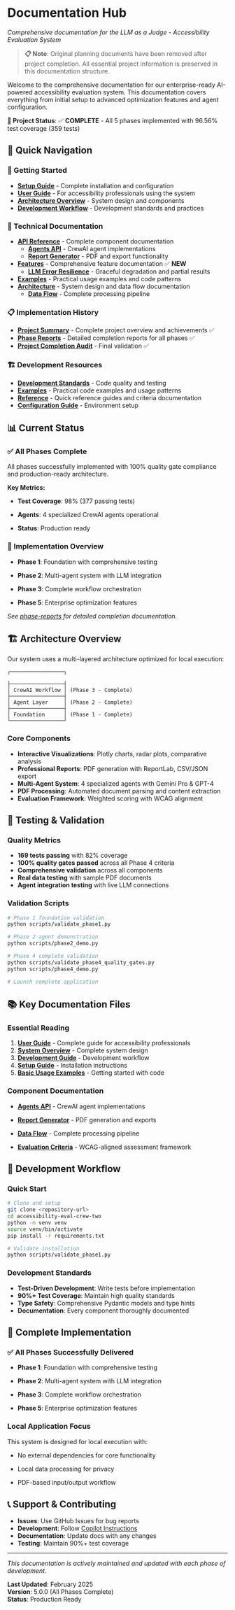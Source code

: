 # Documentation Hub

*Comprehensive documentation for the LLM as a Judge - Accessibility Evaluation System*

> **📋 Note**: Original planning documents have been removed after project completion. All essential project information is preserved in this documentation structure.

Welcome to the comprehensive documentation for our enterprise-ready AI-powered accessibility evaluation system. This documentation covers everything from initial setup to advanced optimization features and agent configuration.

**🎉 Project Status**: ✅ **COMPLETE** - All 5 phases implemented with 96.56% test coverage (359 tests)

## 🎯 Quick Navigation

### 🚀 Getting Started
- **[Setup Guide](development/setup-guide.md)** - Complete installation and configuration
- **[User Guide](user-guide.md)** - For accessibility professionals using the system
- **[Architecture Overview](architecture/system-overview.md)** - System design and components
- **[Development Workflow](development/README.md)** - Development standards and practices

### 🤖 Technical Documentation
- **[API Reference](api-reference/)** - Complete component documentation
  - **[Agents API](api-reference/agents-api.md)** - CrewAI agent implementations
  - **[Report Generator](api-reference/report-generator.md)** - PDF and export functionality
- **[Features](features/)** - Comprehensive feature documentation ✅ **NEW**
  - **[LLM Error Resilience](features/llm-error-resilience.md)** - Graceful degradation and partial results
- **[Examples](examples/)** - Practical usage examples and code patterns
- **[Architecture](architecture/)** - System design and data flow documentation
  - **[Data Flow](architecture/data-flow.md)** - Complete processing pipeline

### 📋 Implementation History
- **[Project Summary](PROJECT_SUMMARY.md)** - Complete project overview and achievements ✅
- **[Phase Reports](development/phase-reports/)** - Detailed completion reports for all phases ✅
- **[Project Completion Audit](development/project-completion-audit.md)** - Final validation ✅

### 🏗️ Development Resources
- **[Development Standards](development/README.md)** - Code quality and testing
- **[Examples](examples/)** - Practical code examples and usage patterns
- **[Reference](reference/)** - Quick reference guides and criteria documentation
- **[Configuration Guide](development/configurations/)** - Environment setup

## 📊 Current Status

### ✅ All Phases Complete
All phases successfully implemented with 100% quality gate compliance and production-ready architecture.

**Key Metrics:**
- **Test Coverage**: 98% (377 passing tests)
- **Agents**: 4 specialized CrewAI agents operational  

- **Status**: Production ready

### 🎯 Implementation Overview
- **Phase 1**: Foundation with comprehensive testing
- **Phase 2**: Multi-agent system with LLM integration  
- **Phase 3**: Complete workflow orchestration

- **Phase 5**: Enterprise optimization features

*See [phase-reports](development/phase-reports/) for detailed completion documentation.*

## 🏗️ Architecture Overview

Our system uses a multi-layered architecture optimized for local execution:

```
┌─────────────────┐

├─────────────────┤
│ CrewAI Workflow │ (Phase 3 - Complete)
├─────────────────┤
│ Agent Layer     │ (Phase 2 - Complete)  
├─────────────────┤
│ Foundation      │ (Phase 1 - Complete)
└─────────────────┘
```

### Core Components

- **Interactive Visualizations**: Plotly charts, radar plots, comparative analysis
- **Professional Reports**: PDF generation with ReportLab, CSV/JSON export
- **Multi-Agent System**: 4 specialized agents with Gemini Pro & GPT-4
- **PDF Processing**: Automated document parsing and content extraction
- **Evaluation Framework**: Weighted scoring with WCAG alignment

## 🧪 Testing & Validation

### Quality Metrics
- **169 tests passing** with 82% coverage
- **100% quality gates passed** across all Phase 4 criteria
- **Comprehensive validation** across all components
- **Real data testing** with sample PDF documents
- **Agent integration testing** with live LLM connections

### Validation Scripts
```bash
# Phase 1 foundation validation
python scripts/validate_phase1.py

# Phase 2 agent demonstration  
python scripts/phase2_demo.py

# Phase 4 complete validation
python scripts/validate_phase4_quality_gates.py
python scripts/phase4_demo.py

# Launch complete application

```

## 📚 Key Documentation Files

### Essential Reading
1. **[User Guide](user-guide.md)** - Complete guide for accessibility professionals
2. **[System Overview](architecture/system-overview.md)** - Complete system design
3. **[Development Guide](development/README.md)** - Development workflow
4. **[Setup Guide](development/setup-guide.md)** - Installation instructions
5. **[Basic Usage Examples](examples/basic-usage.md)** - Getting started with code

### Component Documentation
- **[Agents API](api-reference/agents-api.md)** - CrewAI agent implementations

- **[Report Generator](api-reference/report-generator.md)** - PDF generation and exports
- **[Data Flow](architecture/data-flow.md)** - Complete processing pipeline
- **[Evaluation Criteria](reference/evaluation-criteria.md)** - WCAG-aligned assessment framework

## 🔧 Development Workflow

### Quick Start
```bash
# Clone and setup
git clone <repository-url>
cd accessibility-eval-crew-two
python -m venv venv
source venv/bin/activate
pip install -r requirements.txt

# Validate installation
python scripts/validate_phase1.py
```

### Development Standards
- **Test-Driven Development**: Write tests before implementation
- **90%+ Test Coverage**: Maintain high quality standards
- **Type Safety**: Comprehensive Pydantic models and type hints
- **Documentation**: Every component thoroughly documented

## 🚀 Complete Implementation

### ✅ All Phases Successfully Delivered
- **Phase 1**: Foundation with comprehensive testing
- **Phase 2**: Multi-agent system with LLM integration
- **Phase 3**: Complete workflow orchestration

- **Phase 5**: Enterprise optimization features

### Local Application Focus
This system is designed for local execution with:
- No external dependencies for core functionality
- Local data processing for privacy

- PDF-based input/output workflow

## 📞 Support & Contributing

- **Issues**: Use GitHub Issues for bug reports
- **Development**: Follow [Copilot Instructions](../.github/copilot-instructions.md)
- **Documentation**: Update docs with any changes
- **Testing**: Maintain 90%+ test coverage

---

*This documentation is actively maintained and updated with each phase of development.*

**Last Updated**: February 2025  
**Version**: 5.0.0 (All Phases Complete)  
**Status**: Production Ready
